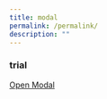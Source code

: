 ```yaml
---
title: modal
permalink: /permalink/
description: ""
---
```

<style>

.close 
	{
      font-size: 45px;
      font-weight: 600px;
	    margin-right:20px;
    }

	
.modal-window 
	{
      position: fixed;
      background-color: rgba(200, 200, 200, 0.75);
      top: 0;
      right: 0;
      bottom: 0;
      left: 0;
      z-index: 999;
      opacity: 0;
      pointer-events: none;
    }
    
.modal-window:target 
	{
      opacity: 1;
      pointer-events: auto;
    }
    
.modal-window > div 
	{
      width: 100%;
			height: 100%;
      position: relative;
      margin: auto auto;
      padding: 2rem;
      background: #fff;
      color: #444;
    }
    
.modal-window header
	{
      font-weight: bold;
   }
    
.modal-close 
	{
      color: #aaa;
      line-height: 50px;
      font-size: 80%;
      position: absolute;
      right: 0;
      text-align: center;
      top: 0;
      width: 70px;
      text-decoration: none;
    }
    
.modal-close:hover 
	{
      color: #000;
    }
    
.modal-window h1 
	{
      font-size: 150%;
      margin: 0 0 15px;
    }

</style>



<h3>trial</h3>

   <a href="#open-modal">Open Modal</a>
  
<div class="modal-window" id="open-modal">

   <div>
        <a class="modal-close" title="Close" href="#modal-close"><span class="close">×</span></a>
        <h1>Modal</h1>
        <div>Ttfjyfjyghkjgb</div>
      </div>
    </div>